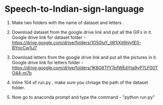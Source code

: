 # Speech-to-Indian-sign-language
1) Make two folders with the name of dataset and letters .

2) Download dataset from the google drive link and put all the GIFs in it. 
Google drive link for dataset folder - https://drive.google.com/drive/folders/1O50luY_iW1jXit6hIyfE0-BYncCw1jJ7

3) Download letters from the google drive link and put all the pictures in it.
Google drive link for letters folder - https://drive.google.com/drive/folders/1K8G6TfY7pfWEdYta9yP7LF00TO44-m7b

4) Inline 104 of run.py , make sure you chnage the path of the dataset folder.

5) Now go to anaconda prompt and type the command - "python run.py"
